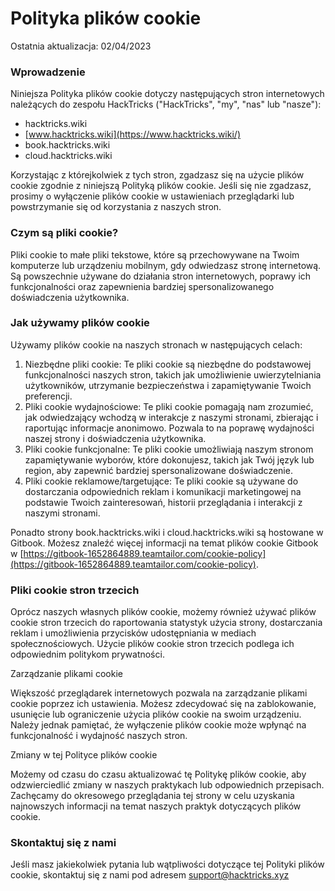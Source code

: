 # Polityka plików cookie

Ostatnia aktualizacja: 02/04/2023

### Wprowadzenie

Niniejsza Polityka plików cookie dotyczy następujących stron internetowych należących do zespołu HackTricks ("HackTricks", "my", "nas" lub "nasze"):

* hacktricks.wiki
* [www.hacktricks.wiki](https://www.hacktricks.wiki/)
* book.hacktricks.wiki
* cloud.hacktricks.wiki

Korzystając z którejkolwiek z tych stron, zgadzasz się na użycie plików cookie zgodnie z niniejszą Polityką plików cookie. Jeśli się nie zgadzasz, prosimy o wyłączenie plików cookie w ustawieniach przeglądarki lub powstrzymanie się od korzystania z naszych stron.

### Czym są pliki cookie?

Pliki cookie to małe pliki tekstowe, które są przechowywane na Twoim komputerze lub urządzeniu mobilnym, gdy odwiedzasz stronę internetową. Są powszechnie używane do działania stron internetowych, poprawy ich funkcjonalności oraz zapewnienia bardziej spersonalizowanego doświadczenia użytkownika.

### Jak używamy plików cookie

Używamy plików cookie na naszych stronach w następujących celach:

1. Niezbędne pliki cookie: Te pliki cookie są niezbędne do podstawowej funkcjonalności naszych stron, takich jak umożliwienie uwierzytelniania użytkowników, utrzymanie bezpieczeństwa i zapamiętywanie Twoich preferencji.
2. Pliki cookie wydajnościowe: Te pliki cookie pomagają nam zrozumieć, jak odwiedzający wchodzą w interakcje z naszymi stronami, zbierając i raportując informacje anonimowo. Pozwala to na poprawę wydajności naszej strony i doświadczenia użytkownika.
3. Pliki cookie funkcjonalne: Te pliki cookie umożliwiają naszym stronom zapamiętywanie wyborów, które dokonujesz, takich jak Twój język lub region, aby zapewnić bardziej spersonalizowane doświadczenie.
4. Pliki cookie reklamowe/targetujące: Te pliki cookie są używane do dostarczania odpowiednich reklam i komunikacji marketingowej na podstawie Twoich zainteresowań, historii przeglądania i interakcji z naszymi stronami.

Ponadto strony book.hacktricks.wiki i cloud.hacktricks.wiki są hostowane w Gitbook. Możesz znaleźć więcej informacji na temat plików cookie Gitbook w [https://gitbook-1652864889.teamtailor.com/cookie-policy](https://gitbook-1652864889.teamtailor.com/cookie-policy).

### Pliki cookie stron trzecich

Oprócz naszych własnych plików cookie, możemy również używać plików cookie stron trzecich do raportowania statystyk użycia strony, dostarczania reklam i umożliwienia przycisków udostępniania w mediach społecznościowych. Użycie plików cookie stron trzecich podlega ich odpowiednim politykom prywatności.

Zarządzanie plikami cookie

Większość przeglądarek internetowych pozwala na zarządzanie plikami cookie poprzez ich ustawienia. Możesz zdecydować się na zablokowanie, usunięcie lub ograniczenie użycia plików cookie na swoim urządzeniu. Należy jednak pamiętać, że wyłączenie plików cookie może wpłynąć na funkcjonalność i wydajność naszych stron.

Zmiany w tej Polityce plików cookie

Możemy od czasu do czasu aktualizować tę Politykę plików cookie, aby odzwierciedlić zmiany w naszych praktykach lub odpowiednich przepisach. Zachęcamy do okresowego przeglądania tej strony w celu uzyskania najnowszych informacji na temat naszych praktyk dotyczących plików cookie.

### Skontaktuj się z nami

Jeśli masz jakiekolwiek pytania lub wątpliwości dotyczące tej Polityki plików cookie, skontaktuj się z nami pod adresem [support@hacktricks.xyz](mailto:support@hacktricks.xyz)
